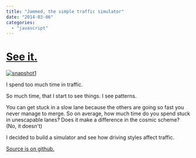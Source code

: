```yaml
---
title: "Jammed, the simple traffic simulator"
date: "2014-03-06"
categories: 
  - "javascript"
---
```


# [See it.](https://github.com/sinelaw/jammed)

[![snapshot1](http://noamlewis.wordpress.com/wp-content/uploads/2014/03/snapshot1.png?w=300)](http://sinelaw.github.io/jammed/src/)

I spend too much time in traffic.

So much time, that I start to see things. I see patterns.

You can get stuck in a slow lane because the others are going so fast you never manage to merge. So on average, how much time do you spend stuck in unescapable lanes? Does it make a difference in the cosmic scheme? (No, it doesn't)

I decided to build a simulator and see how driving styles affect traffic.

[Source is on github.](https://github.com/sinelaw/jammed)
